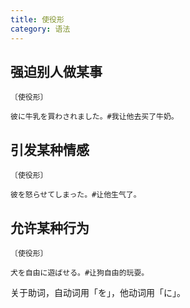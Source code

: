 ```yaml
---
title: 使役形
category: 语法
---
```


## 强迫别人做某事

`〔使役形〕`

```example
彼に牛乳を買わされました。#我让他去买了牛奶。
```

## 引发某种情感

`〔使役形〕`

```example
彼を怒らせてしまった。#让他生气了。
```

## 允许某种行为

`〔使役形〕`

```example
犬を自由に遊ばせる。#让狗自由的玩耍。
```

关于助词，自动词用「を」，他动词用「に」。
